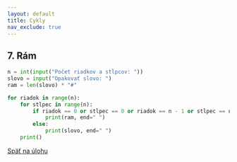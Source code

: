 ```yaml
---
layout: default
title: Cykly
nav_exclude: true
---
```


## 7. Rám
```python
n = int(input("Počet riadkov a stĺpcov: "))
slovo = input("Opakovať slovo: ")
ram = len(slovo) * "#"

for riadok in range(n):
    for stlpec in range(n):
        if riadok == 0 or stlpec == 0 or riadok == n - 1 or stlpec == n - 1:
            print(ram, end=" ")
        else:
            print(slovo, end=" ")
    print()
```

[Späť na úlohu](/coding/beginner/3-chapter/7.html)